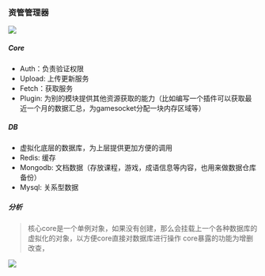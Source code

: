### 资管管理器
![](https://pic1.imgdb.cn/item/634ea54916f2c2beb126725a.jpg)

##### Core
* Auth：负责验证权限
* Upload: 上传更新服务
* Fetch：获取服务
* Plugin: 为别的模块提供其他资源获取的能力（比如编写一个插件可以获取最近一个月的数据汇总，为gamesocket分配一块内存区域等）

##### DB
* 虚拟化底层的数据库，为上层提供更加方便的调用
* Redis: 缓存
* Mongodb: 文档数据（存放课程，游戏，成语信息等内容，也用来做数据仓库备份） 
* Mysql: 关系型数据

##### 分析

> 核心core是一个单例对象，如果没有创建，那么会挂载上一个各种数据库的虚拟化的对象，以方便core直接对数据库进行操作
> core暴露的功能为增删改查，

![](https://pic1.imgdb.cn/item/634ff6c616f2c2beb1be1710.jpg)